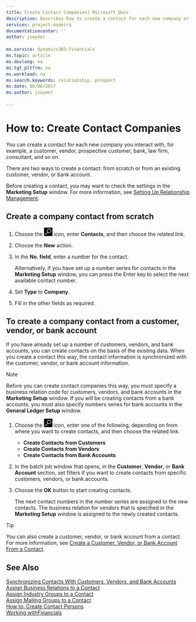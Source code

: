 ```yaml
---
title: Create Contact Companies| Microsoft Docs
description: Describes how to create a contact for each new company or prospective company you interact with or have a relationship with.
services: project-madeira
documentationcenter: ''
author: jswymer

ms.service: dynamics365-financials
ms.topic: article
ms.devlang: na
ms.tgt_pltfrm: na
ms.workload: na
ms.search.keywords: relationship, prospect
ms.date: 06/06/2017
ms.author: jswymer

---
```

# How to: Create Contact Companies
You can create a contact for each new company you interact with, for example, a customer, vendor, prospective customer, bank, law firm, consultant, and so on.

There are two ways to create a contact:
from scratch or from an existing customer, vendor, or bank account.

Before creating a contact, you may want to check the settings in the **Marketing Setup** window. For more information, see [Setting Up Relationship Management](marketing-setup-marketing.md).

## Create a company contact from scratch
1. Choose the ![Search for Page or Report](media/ui-search/search_small.png "Search for Page or Report icon") icon, enter **Contacts**, and then choose the related link.
2. Choose the **New** action.
3. In the **No. field**, enter a number for the contact.

    Alternatively, if you have set up a number series for contacts in the **Marketing Setup** window, you can press the Enter key to select the next available contact number.  
4. Set **Type** to **Company**.
5. Fill in the other fields as required.

## To create a company contact from a customer, vendor, or bank account
If you have already set up a number of customers, vendors, and bank accounts, you can create contacts on the basis of the existing data. When you create a contact this way, the contact information is synchronized with the customer, vendor, or bank account information.

> [!NOTE]  
>   Before you can create contact companies this way, you must specify a business relation code for customers, vendors, and bank accounts in the **Marketing Setup** window. If you will be creating contacts from a bank accounts, you must also specify numbers series for bank accounts in the **General Ledger Setup** window.

1. Choose the ![Search for Page or Report](media/ui-search/search_small.png "Search for Page or Report icon") icon, enter one of the following, depending on from where you want to create contacts, and then choose the related link.
   * **Create Contacts from Customers**
   * **Create Contacts from Vendors**
   * **Create Contacts from Bank Accounts**
2. In the batch job window that opens, in the **Customer**, **Vendor**, or **Bank Account** section, set filters if you want to create contacts from specific customers, vendors, or bank accounts.
3. Choose the **OK** button to start creating contacts.

    The next contact numbers in the number series are assigned to the new contacts. The business relation for vendors that is specified in the **Marketing Setup** window is assigned to the newly created contacts.

> [!TIP]  
>   You can also create a customer, vendor, or bank account from a contact. For more information, see [Create a Customer, Vendor, or Bank Account From a Contact](marketing-how-create-contacts-new-customers-vendors-bank-accounts.md).

## See Also
[Synchronizing Contacts With Customers, Vendors, and Bank Accounts](marketing-synchronize-contacts-customers-vendors-bank-accounts.md)  
[Assign Business Relations to a Contact](marketing-business-relations.md#AssignBusRelContact)  
[Assign Industry Groups to a Contact](marketing-industry-groups.md#AssignIndustryGroupContact)  
[Assign Mailing Groups to a Contact](marketing-mailing-groups.md#AssignMailGroupContact)  
[How to: Create Contact Persons](marketing-create-contact-persons.md)  
[Working withFinancials](ui-work-product.md)
